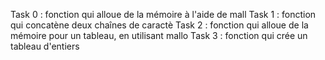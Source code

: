 Task 0 :  fonction qui alloue de la mémoire à l'aide de mall
Task 1 : fonction qui concatène deux chaînes de caractè
Task 2 : fonction qui alloue de la mémoire pour un tableau, en utilisant mallo
Task 3 : fonction qui crée un tableau d'entiers
         
